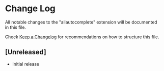 # Change Log
All notable changes to the "allautocomplete" extension will be documented in this file.

Check [Keep a Changelog](http://keepachangelog.com/) for recommendations on how to structure this file.

## [Unreleased]
- Initial release